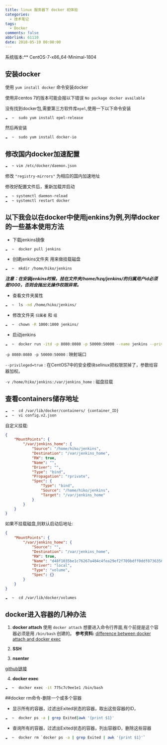 ```yaml
---
title: linux 服务器下 docker 初体验
categories:
  - 技术笔记
tags:
  - Docker
comments: false
abbrlink: 61110
date: 2018-05-10 00:00:00
---
```


系统版本:** CentOS-7-x86_64-Minimal-1804


## 安装docker

使用 `yum install docker` 命令安装docker

使用非centos 7的版本可能会报以下错误
 `No package docker available`

没有找到docker包,需要第三方软件库`epel`,使用一下以下命令安装

```bash
☁  ~  sudo yum install epel-release
```

然后再安装

```bash
☁  ~  sudo yum install docker-io
```

## 修改国内docker加速配置

```bash
☁  ~ vim /etc/docker/daemon.json
```
修改 `"registry-mirrors"` 为相应的国内加速地址

修改好配置文件后，重新加载并启动

```bash
☁  ~ systemctl daemon-reload
☁  ~ systemctl restart docker
```

## 以下我会以在docker中使用jenkins为例,列举docker的一些基本使用方法

* 下载jenkins镜像

```bash
☁  ~  docker pull jenkins
```

* 创建jenkins文件夹 用来做挂载磁盘

```bash
☁  ~  mkdir /home/hiko/jenkins
```

***注意：在安装jenkins时候，挂在文件夹/home/hzq/jenkins/的归属用户id必须是1000，否则会抛出无操作权限异常。***

* 查看文件夹属性

```bash
☁  ~  ls -nd /home/hiko/jenkins/
```

* 修改文件夹 `归属者` 和 `组`

```bash
☁  ~  chown -R 1000:1000 jenkins/
```

* 启动jenkins 

```bash
☁  ~  docker run -itd -p 8080:8080 -p 50000:50000 --name jenkins --privileged=true  -v /home/hiko/jenkins:/var/jenkins_home jenkins
```

`-p 8080:8080 -p 50000:50000` : 映射端口

`--privileged=true` : 在CentOS7中的安全模块selinux把权限禁掉了，参数给容器加权。

`-v /home/hiko/jenkins:/var/jenkins_home` : 磁盘挂载


## 查看containers储存地址

```bash
☁  ~  cd /var/lib/docker/containers/ {container_ID}
☁  ~  vi config.v2.json
```

自定义挂载:

```json
{
    "MountPoints": {
        "/var/jenkins_home": {
            "Source": "/home/hiko/jenkins",
            "Destination": "/var/jenkins_home",
            "RW": true,
            "Name": "",
            "Driver": "",
            "Type": "bind",
            "Propagation": "rprivate",
            "Spec": {
                "Type": "bind",
                "Source": "/home/hiko/jenkins",
                "Target": "/var/jenkins_home"
            }
        }
    }
}
```

如果不挂载磁盘,则默认启动后地址:

```json
{
    "MountPoints": {
        "/var/jenkins_home": {
            "Source": "",
            "Destination": "/var/jenkins_home",
            "RW": true,
            "Name": "d48f1035be1c76267a404c4fea29ef2f709bdff0ddf0736356cbd4897c7bc87b",
            "Driver": "local",
            "Type": "volume",
            "Spec": {}
        }
    }
}
```
```bash
☁  ~  cd /var/lib/docker/volumes
```


## docker进入容器的几种办法

1.  **docker attach**
    使用 `docker attach` 想要进入命令行界面,有个前提是这个容器必须是用 `/bin/bash` 创建的。
    **参考资料:**  [difference between docker attach and docker exec
](https://stackoverflow.com/questions/30960686/difference-between-docker-attach-and-docker-exec)

2. **SSH**

3. **nsenter**

 [github链接](https://github.com/jpetazzo/nsenter)


4. **docker exec**

```bash
☁  ~  docker exec -it 775c7c9ee1e1 /bin/bash
```


##docker rm命令-删除一个或多个容器

* 显示所有的容器，过滤出Exited状态的容器，取出这些容器的ID，

```bash
☁  ~  docker ps -a | grep Exited|awk '{print $1}'
```

* 查询所有的容器，过滤出Exited状态的容器，列出容器ID，删除这些容器

```bash
☁  ~  docker rm `docker ps -a | grep Exited | awk '{print $1}'`
```


